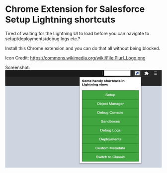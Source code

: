 # Chrome Extension for Salesforce Setup Lightning shortcuts
Tired of waiting for the Lightning UI to load before you can navigate to setup/deployments/debug logs etc.?

Install this Chrome extension and you can do that all without being blocked.

Icon Credit: https://commons.wikimedia.org/wiki/File:Piurl_Logo.png

Screenshot:
![Screenshot](images/screenshot.png)